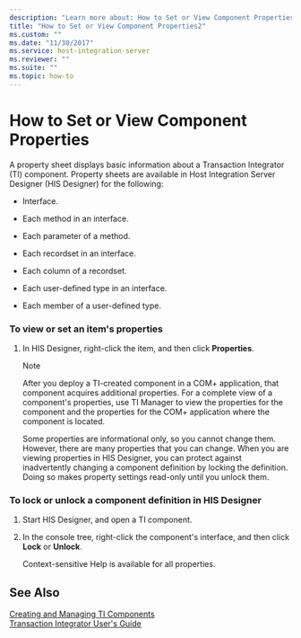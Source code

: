 ```yaml
---
description: "Learn more about: How to Set or View Component Properties"
title: "How to Set or View Component Properties2"
ms.custom: ""
ms.date: "11/30/2017"
ms.service: host-integration-server
ms.reviewer: ""
ms.suite: ""
ms.topic: how-to
---
```

# How to Set or View Component Properties
A property sheet displays basic information about a Transaction Integrator (TI) component. Property sheets are available in Host Integration Server Designer (HIS Designer) for the following:  
  
-   Interface.  
  
-   Each method in an interface.  
  
-   Each parameter of a method.  
  
-   Each recordset in an interface.  
  
-   Each column of a recordset.  
  
-   Each user-defined type in an interface.  
  
-   Each member of a user-defined type.  
  
### To view or set an item's properties  
  
1. In HIS Designer, right-click the item, and then click **Properties**.  
  
   > [!NOTE]
   >  After you deploy a TI-created component in a COM+ application, that component acquires additional properties. For a complete view of a component's properties, use TI Manager to view the properties for the component and the properties for the COM+ application where the component is located.  
  
   Some properties are informational only, so you cannot change them. However, there are many properties that you can change. When you are viewing properties in HIS Designer, you can protect against inadvertently changing a component definition by locking the definition. Doing so makes property settings read-only until you unlock them.  
  
### To lock or unlock a component definition in HIS Designer  
  
1.  Start HIS Designer, and open a TI component.  
  
2.  In the console tree, right-click the component's interface, and then click **Lock** or **Unlock**.  
  
     Context-sensitive Help is available for all properties.  
  
## See Also  
 [Creating and Managing TI Components](../core/creating-and-managing-ti-components2.md)   
 [Transaction Integrator User's Guide](../core/transaction-integrator-user-s-guide2.md)
